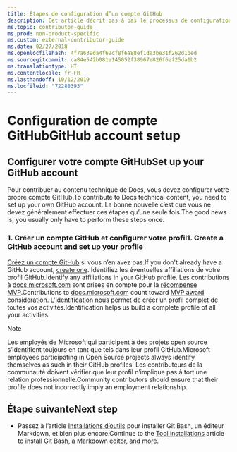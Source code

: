 ```yaml
---
title: Étapes de configuration d’un compte GitHub
description: Cet article décrit pas à pas le processus de configuration d’un compte GitHub, celui-ci étant nécessaire pour contribuer au contenu de docs.microsoft.com.
ms.topic: contributor-guide
ms.prod: non-product-specific
ms.custom: external-contributor-guide
ms.date: 02/27/2018
ms.openlocfilehash: 4f7a639da4f69cf8f6a88ef1da3be31f262d1bed
ms.sourcegitcommit: ca84e542b081e145052f38967e826f6ef25da1b2
ms.translationtype: HT
ms.contentlocale: fr-FR
ms.lasthandoff: 10/12/2019
ms.locfileid: "72288393"
---
```

# <a name="github-account-setup"></a><span data-ttu-id="1897e-103">Configuration de compte GitHub</span><span class="sxs-lookup"><span data-stu-id="1897e-103">GitHub account setup</span></span>

## <a name="set-up-your-github-account"></a><span data-ttu-id="1897e-104">Configurer votre compte GitHub</span><span class="sxs-lookup"><span data-stu-id="1897e-104">Set up your GitHub account</span></span>

<span data-ttu-id="1897e-105">Pour contribuer au contenu technique de Docs, vous devez configurer votre propre compte GitHub.</span><span class="sxs-lookup"><span data-stu-id="1897e-105">To contribute to Docs technical content, you need to set up your own GitHub account.</span></span> <span data-ttu-id="1897e-106">La bonne nouvelle c’est que vous ne devez généralement effectuer ces étapes qu’une seule fois.</span><span class="sxs-lookup"><span data-stu-id="1897e-106">The good news is, you usually only have to perform these steps once.</span></span>

### <a name="1-create-a-github-account-and-set-up-your-profile"></a><span data-ttu-id="1897e-107">1. Créer un compte GitHub et configurer votre profil</span><span class="sxs-lookup"><span data-stu-id="1897e-107">1. Create a GitHub account and set up your profile</span></span>

<span data-ttu-id="1897e-108">[Créez un compte GitHub](https://github.com/join) si vous n’en avez pas.</span><span class="sxs-lookup"><span data-stu-id="1897e-108">If you don't already have a GitHub account, [create one](https://github.com/join).</span></span> <span data-ttu-id="1897e-109">Identifiez les éventuelles affiliations de votre profil GitHub.</span><span class="sxs-lookup"><span data-stu-id="1897e-109">Identify any affiliations in your GitHub profile.</span></span> <span data-ttu-id="1897e-110">Les contributions à [docs.microsoft.com](https://docs.microsoft.com) sont prises en compte pour la [récompense MVP](https://mvp.microsoft.com).</span><span class="sxs-lookup"><span data-stu-id="1897e-110">Contributions to [docs.microsoft.com](https://docs.microsoft.com) count toward [MVP award](https://mvp.microsoft.com) consideration.</span></span> <span data-ttu-id="1897e-111">L’identification nous permet de créer un profil complet de toutes vos activités.</span><span class="sxs-lookup"><span data-stu-id="1897e-111">Identification helps us build a complete profile of all your activities.</span></span>

>[!NOTE]
> <span data-ttu-id="1897e-112">Les employés de Microsoft qui participent à des projets open source s’identifient toujours en tant que tels dans leur profil GitHub.</span><span class="sxs-lookup"><span data-stu-id="1897e-112">Microsoft employees participating in Open Source projects always identify themselves as such in their GitHub profiles.</span></span> <span data-ttu-id="1897e-113">Les contributeurs de la communauté doivent vérifier que leur profil n’implique pas à tort une relation professionnelle.</span><span class="sxs-lookup"><span data-stu-id="1897e-113">Community contributors should ensure that their profile does not incorrectly imply an employment relationship.</span></span>

## <a name="next-step"></a><span data-ttu-id="1897e-114">Étape suivante</span><span class="sxs-lookup"><span data-stu-id="1897e-114">Next step</span></span>

* <span data-ttu-id="1897e-115">Passez à l’article [Installations d’outils](get-started-setup-tools.md) pour installer Git Bash, un éditeur Markdown, et bien plus encore.</span><span class="sxs-lookup"><span data-stu-id="1897e-115">Continue to the [Tool installations](get-started-setup-tools.md) article to install Git Bash, a Markdown editor, and more.</span></span>

